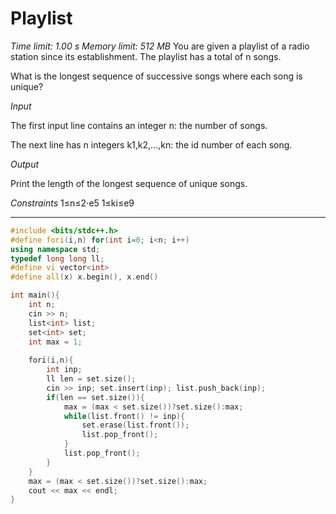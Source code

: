 # Playlist

_Time limit: 1.00 s Memory limit: 512 MB_
You are given a playlist of a radio station since its establishment. The playlist has a total of n songs.

What is the longest sequence of successive songs where each song is unique?

_Input_

The first input line contains an integer n: the number of songs.

The next line has n integers k1,k2,…,kn: the id number of each song.

_Output_

Print the length of the longest sequence of unique songs.

_Constraints_
1≤n≤2⋅e5
1≤ki≤e9

___

```cpp
#include <bits/stdc++.h>
#define fori(i,n) for(int i=0; i<n; i++)
using namespace std;
typedef long long ll;
#define vi vector<int>
#define all(x) x.begin(), x.end()

int main(){
    int n;
    cin >> n;
    list<int> list;
    set<int> set;
    int max = 1;
    
    fori(i,n){
        int inp;
        ll len = set.size();
        cin >> inp; set.insert(inp); list.push_back(inp);
        if(len == set.size()){
            max = (max < set.size())?set.size():max;
            while(list.front() != inp){
                set.erase(list.front());
                list.pop_front();
            }
            list.pop_front();
        }
    }
    max = (max < set.size())?set.size():max;
    cout << max << endl;
}
```
